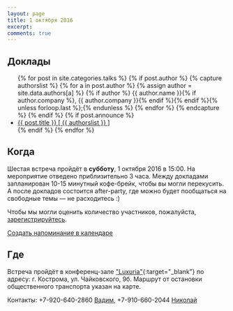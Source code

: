 ```yaml
---
layout: page
title: 1 октября 2016
excerpt:
comments: true
---
```


Доклады
-------

<ul class="post-list">
{% for post in site.categories.talks %}
  {% if post.author %}
    {% capture authorslist %}
      {% for a in post.author %}
        {% assign author = site.data.authors[a] %}
        {% if author %} {{ author.name }}{% if author.company %}, {{ author.company }}{% endif %}{% endif %}{% unless forloop.last %};{% endunless %}
      {% endfor %}
    {% endcapture %}
  {% endif %}
  {% if post.announce %}
  <li><a href="{{ site.url }}{{ post.url }}">{{ post.title }} [ {{ authorslist }} ]</a></li>
  {% endif %}
{% endfor %}
</ul>

Когда
-----

Шестая встреча пройдёт в **субботу**, 1 октября 2016 в 15:00.
На мероприятие отведено приблизительно 3 часа.
Между докладами запланирован 10-15 минутный кофе-брейк, чтобы вы могли перекусить.
А после докладов состоится after-party, где можно будет пообщаться на свободные темы — не расходитесь :)

Чтобы мы могли оценить количество участников, пожалуйста, [зарегистрируйтесь][register].

<p><a class="fa fa-calendar" href="webcal://kosbackend.ru/register/kosbackend.ics"> Создать напоминание в календаре</a></p>

Где
---

Встреча пройдёт в конференц-зале ["Luxuria"][luxuria]{:target="_blank"} по адресу: г. Кострома, ул. Чайковского, 9б.
Маршрут от остановки общественного транспорта указан на карте.

Контакты: +7-920-640-2860 <a href="mailto:euphoria.vi@gmail.com">Вадим</a>, +7-910-660-2044 <a href="mailto:n.druzhinin@it-kostroma.ru ">Николай</a>

<script type="text/javascript" charset="utf-8" src="//api-maps.yandex.ru/services/constructor/1.0/js/?sid=EutyqivzYyzV0mL5hL4oeefkJCJPNrHt&height=450"></script>

<!--
<ul class="post-list">
{% for post in site.posts limit:10 %}
  <li><article><a href="{{ site.url }}{{ post.url }}">{{ post.title }} <span class="entry-date"><time datetime="{{ post.date | date_to_xmlschema }}">{{ post.date | date: "%B %d, %Y" }}</time></span></a></article></li>
{% endfor %}
</ul>
-->

[register]: /register/
[tensor]: http://tensor.ru/
[hotel-ring]: http://www.kostroma-goldenring.ru/contacts/
[luxuria]: http://www.conferencelux.ru/location-map/index.aspx
[speakers]: /speakers/
[vote-oleg]: /blog/generators-or-gpu/
[vote-pavel]: /blog/derby-or-loadspeed/
